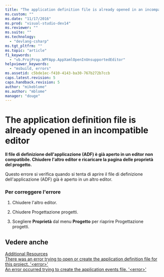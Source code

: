 ```yaml
---
title: "The application definition file is already opened in an incompatible editor | Microsoft Docs"
ms.custom: ""
ms.date: "11/17/2016"
ms.prod: "visual-studio-dev14"
ms.reviewer: ""
ms.suite: ""
ms.technology: 
  - "devlang-csharp"
ms.tgt_pltfrm: ""
ms.topic: "article"
f1_keywords: 
  - "vb.ProjProp.WPFApp.AppXamlOpenInUnsupportedEditor"
helpviewer_keywords: 
  - "msbuild, errors"
ms.assetid: c5bde1ec-f410-4143-ba30-767b272b7ccb
caps.latest.revision: 5
caps.handback.revision: 5
author: "mikeblome"
ms.author: "mblome"
manager: "douge"
---
```

# The application definition file is already opened in an incompatible editor
**Il file di definizione dell'applicazione \(ADF\) è già aperto in un editor non compatibile.  Chiudere l'altro editor e ricaricare la pagina delle proprietà del progetto.**  
  
 Questo errore si verifica quando si tenta di aprire il file di definizione dell'applicazione \(ADF\) già è aperto in un altro editor.  
  
### Per correggere l'errore  
  
1.  Chiudere l'altro editor.  
  
2.  Chiudere Progettazione progetti.  
  
3.  Scegliere **Proprietà** dal menu **Progetto** per riaprire Progettazione progetti.  
  
## Vedere anche  
 [Additional Resources](../msbuild/additional-msbuild-resources.md)   
 [There was an error trying to open or create the application definition file for this project. '\<error\>'](../Topic/There%20was%20an%20error%20trying%20to%20open%20or%20create%20the%20application%20definition%20file%20for%20this%20project.%20'%3Cerror%3E'.md)   
 [An error occurred trying to create the application events file. '\<error\>'](../Topic/An%20error%20occurred%20trying%20to%20create%20the%20application%20events%20file.%20'%3Cerror%3E'.md)
